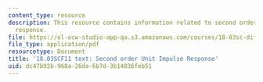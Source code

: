```yaml
---
content_type: resource
description: This resource contains information related to second order unit impulse
  response.
file: https://ol-ocw-studio-app-qa.s3.amazonaws.com/courses/18-03sc-differential-equations-fall-2011/dc47b92b968a26da6b7d3b14036feb51_MIT18_03SCF11_s25_7text.pdf
file_type: application/pdf
resourcetype: Document
title: '18.03SCF11 text: Second order Unit Impulse Response'
uid: dc47b92b-968a-26da-6b7d-3b14036feb51
---
```

